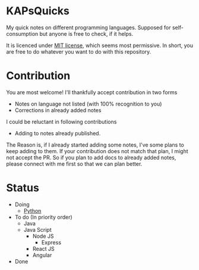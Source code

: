 # KAPsQuicks

My quick notes on different programming languages. Supposed for self-consumption but anyone is free to check, if it helps.

It is licenced under [MIT license](LICENSE), which seems most permissive. In short, you are free to do whatever you want to do with this repository.

# Contribution

You are most welcome! I'll thankfully accept contribution in two forms

- Notes on language not listed (with 100% recognition to you)
- Corrections in already added notes

I could be reluctant in following contributions

- Adding to notes already published.

The Reason is, if I already started adding some notes, I've some plans to keep adding to them. If your contribution does not match that plan, I might not accept the PR. So if you plan to add docs to already added notes, please connect with me first so that we can plan better.

# Status

- Doing
  - [Python](Python/README.md)
- To do (In priority order)
  - Java
  - Java Script
    - Node JS
      - Express
    - React JS
    - Angular
- Done